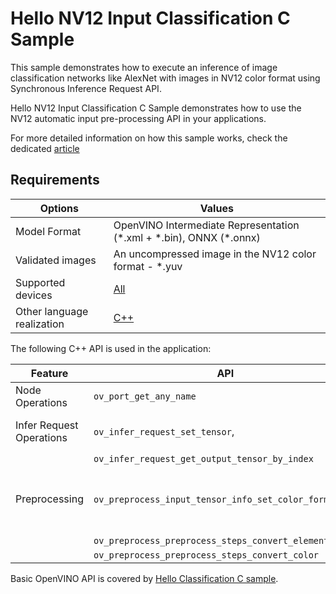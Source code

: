 # Hello NV12 Input Classification C Sample

This sample demonstrates how to execute an inference of image classification networks like AlexNet with images in NV12 color format using Synchronous Inference Request API.

Hello NV12 Input Classification C Sample demonstrates how to use the NV12 automatic input pre-processing API in your applications.

For more detailed information on how this sample works, check the dedicated [article](https://docs.openvino.ai/2025/get-started/learn-openvino/openvino-samples/hello-nv12-input-classification.html)

## Requirements

| Options                     | Values                                                                                                               |
| ----------------------------| ---------------------------------------------------------------------------------------------------------------------|
| Model Format                | OpenVINO Intermediate Representation (\*.xml + \*.bin), ONNX (\*.onnx)                                               |
| Validated images            | An uncompressed image in the NV12 color format - \*.yuv                                                              |
| Supported devices           | [All](https://docs.openvino.ai/2025/documentation/compatibility-and-support/supported-devices.html)                  |
| Other language realization  | [C++](https://docs.openvino.ai/2025/get-started/learn-openvino/openvino-samples/hello-nv12-input-classification.html)                          |

The following C++ API is used in the application:

| Feature                   | API                                                       | Description                                            |
| --------------------------| ----------------------------------------------------------|--------------------------------------------------------|
| Node Operations           | ``ov_port_get_any_name``                                  | Get a layer name                                       |
| Infer Request Operations  | ``ov_infer_request_set_tensor``,                          | Operate with tensors                                   |
|                           | ``ov_infer_request_get_output_tensor_by_index``           |                                                        |
| Preprocessing             | ``ov_preprocess_input_tensor_info_set_color_format``,     | Change the color format of the input data              |
|                           | ``ov_preprocess_preprocess_steps_convert_element_type``,  |                                                        |
|                           | ``ov_preprocess_preprocess_steps_convert_color``          |                                                        |


Basic OpenVINO API is covered by [Hello Classification C sample](https://docs.openvino.ai/2025/get-started/learn-openvino/openvino-samples/hello-classification.html).



